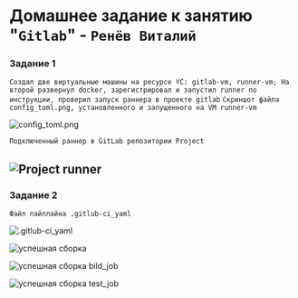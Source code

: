 # Домашнее задание к занятию "`Gitlab`" - `Ренёв Виталий`

### Задание 1
`Создал две виртуальные машины на ресурсе YC: gitlab-vm, runner-vm; На второй развернул docker, зарегистрировал и запустил runner по инструкции, проверил запуск раннера в проекте gitlab`
`Скриншот файла config_toml.png, установленного и запущенного на VM runner-vm`

![config_toml.png](https://github.com/viylogren-ui/sys-51/training_homework_gitlab/img/1.1_config_toml.png)

`Подключенный раннер в GitLab репозитории Project`

![Project runner](https://github.com/viylogren-ui/sys-51/training_homework_gitlab/img/1.2_runner_gitlab.png)
---

### Задание 2

`Файл пайплайна .gitlub-ci_yaml`

![.gitlub-ci_yaml](https://github.com/viylogren-ui/sys-51/training_homework_gitlab/img/2.1_pipline_gitlab-ci_yaml.png)

![успешная сборка](https://github.com/viylogren-ui/sys-51/training_homework_gitlab/img/2.2_sborka.png)

![успешная сборка bild_job](https://github.com/viylogren-ui/sys-51/training_homework_gitlab/img/2.3_sborka_bild_job.png)

![успешная сборка test_job](https://github.com/viylogren-ui/sys-51/training_homework_gitlab/img/2.3_sborka_test_job.png)
